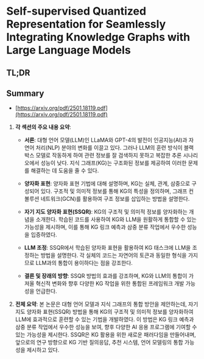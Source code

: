 # Self-supervised Quantized Representation for Seamlessly Integrating Knowledge Graphs with Large Language Models
## TL;DR
## Summary
- [https://arxiv.org/pdf/2501.18119.pdf](https://arxiv.org/pdf/2501.18119.pdf)

1. **각 섹션의 주요 내용 요약**:

   - **서론**: 대형 언어 모델(LLM)인 LLaMA와 GPT-4의 발전이 인공지능(AI)과 자연어 처리(NLP) 분야의 변화를 이끌고 있다. 그러나 LLM의 훈련 방식이 블랙 박스 모델로 작동하게 하여 관련 정보를 잘 검색하지 못하고 복잡한 추론 시나리오에서 성능이 낮다. 지식 그래프(KG)는 구조화된 정보를 제공하여 이러한 문제를 해결하는 데 도움을 줄 수 있다.

   - **양자화 표현**: 양자화 표현 기법에 대해 설명하며, KG는 실체, 관계, 삼중으로 구성되어 있다. 구조적 및 의미적 정보를 통해 KG의 특성을 정의하며, 그래프 컨볼루션 네트워크(GCN)를 활용하여 구조 정보를 삽입하는 방법을 설명한다.

   - **자기 지도 양자화 표현(SSQR)**: KG의 구조적 및 의미적 정보를 양자화하는 개념을 소개한다. 학습된 코드를 사용하여 KG와 LLM을 원활하게 통합할 수 있는 가능성을 제시하며, 이를 통해 KG 링크 예측과 삼중 분류 작업에서 우수한 성능을 입증하였다.

   - **LLM 조정**: SSQR에서 학습된 양자화 표현을 활용하여 KG 태스크에 LLM을 조정하는 방법을 설명한다. 각 실체의 코드는 자연어의 토큰과 동일한 형식을 가지므로 LLM과의 통합이 용이하다는 점을 강조한다.

   - **결론 및 장래의 방향**: SSQR 방법의 효과를 강조하며, KG와 LLM의 통합이 가져올 혁신적 변화와 향후 다양한 KG 작업을 위한 통합된 프레임워크 개발 가능성을 언급한다.

2. **전체 요약**: 본 논문은 대형 언어 모델과 지식 그래프의 통합 방안을 제안하는데, 자기 지도 양자화 표현(SSQR) 방법을 통해 KG의 구조적 및 의미적 정보를 양자화하여 LLM에 효과적으로 훈련할 수 있는 기법을 개발하였다. 이 방법은 KG 링크 예측과 삼중 분류 작업에서 우수한 성능을 보여, 향후 다양한 AI 응용 프로그램에 기여할 수 있는 가능성을 제시한다. SSQR은 KG 활용을 위한 새로운 패러다임을 만들어내며, 앞으로의 연구 방향으로 KG 기반 질의응답, 추천 시스템, 언어 모델링의 통합 가능성을 제시하고 있다.